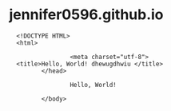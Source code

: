 # jennifer0596.github.io
      <!DOCTYPE HTML>
      <html>
<head>

                     <meta charset="utf-8">
      <title>Hello, World! dhewugdhwiu </title>
             </head>
<body>

                     Hello, World!
      
             </body>
</html>
